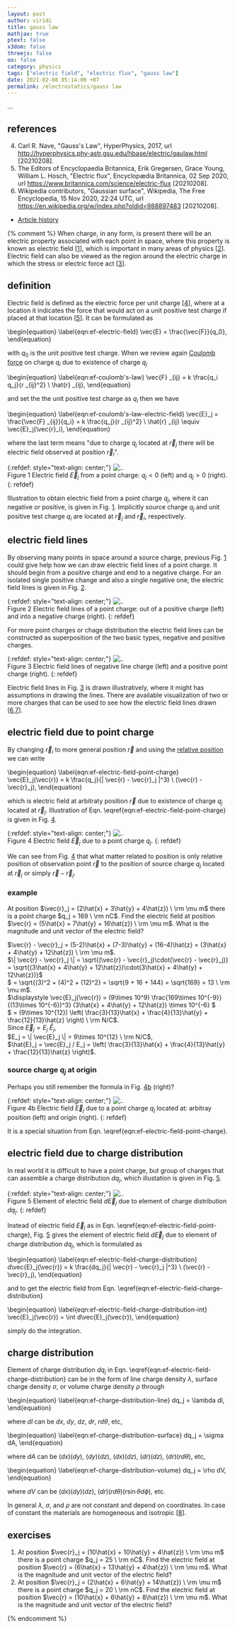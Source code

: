 ```yaml
---
layout: post
author: viridi
title: gauss law
mathjax: true
ptext: false
x3dom: false
threejs: false
oo: false
category: physics
tags: ["electric field", "electric flux", "gauss law"]
date: 2021-02-08 05:14:00 +07
permalink: /electrostatics/gauss law
---
```

...

## references
4. <a name="ref4"></a>Carl R. Nave, "Gauss's Law", HyperPhysics, 2017, url <http://hyperphysics.phy-astr.gsu.edu/hbase/electric/gaulaw.html> [20210208].
1. <a name="ref1"></a>The Editors of Encyclopaedia Britannica, Erik Gregersen, Grace Young, William L. Hosch, "Electric flux", Encyclopædia Britannica, 02 Sep 2020, url <https://www.britannica.com/science/electric-flux> [20210208].
2. <a name="ref2"></a>Wikipedia contributors, "Gaussian surface", Wikipedia, The Free Encyclopedia, 15 Nov 2020, 22:24 UTC, url <https://en.wikipedia.org/w/index.php?oldid=988897483> [20210208].

+ [Article history](https://github.com/butiran/butiran.github.io/commits/master/_posts/phys/electrostatics/2021-02-08-gauss-law.md)




{% comment %}
When charge, in any form, is present there will be an electric property associated with each point in space, where this property is known as electric field [[1](#ref1)], which is important in many areas of physics [[2](#ref2)]. Electric field can also be viewed as the region around the electric charge in which the stress or electric force act [[3](#ref3)].


## definition
Electric field is defined as the electric force per unit charge [[4](#ref4)], where at a location it indicates the force that would act on a unit positive test charge if placed at that location [[5](#ref5)]. It can be formulated as

\begin{equation}
\label{eqn:ef-electric-field}
\vec{E} = \frac{\vec{F}}{q_0}, 
\end{equation}

with $q_0$ is the unit positive test charge. When we review again [Coulomb force](/electrostatics/coulomb-force) on charge $q_i$ due to existence of charge $q_j$

\begin{equation}
\label{eqn:ef-coulomb's-law}
\vec{F} _{ij} = k \frac{q_i q_j}{r _{ij}^2} \ \hat{r} _{ij},
\end{equation}

and set the the unit positive test charge as $q_i$ then we have

\begin{equation}
\label{eqn:ef-coulomb's-law-electric-field}
\vec{E}_j = \frac{\vec{F} _{ij}}{q_i} = k \frac{q_j}{r _{ij}^2} \ \hat{r} _{ij} \equiv \vec{E}_j(\vec{r}_i),
\end{equation}

where the last term means "due to charge $q_j$ located at $\vec{r}_j$ there will be electric field observed at position $\vec{r}_i$".

{:refdef: style="text-align: center;"}
![..](/assets/img/phys/electrostatics/electric-field-from-force-point-charge.png)
<br />
Figure <a name="fig:ef-electric-field-from-force-point-charge">1</a> Electric field $\vec{E}_j$ from a point charge: $q_j < 0$ (left) and $q_j > 0$ (right).
{: refdef}

Illustration to obtain electric field from a point charge $q_j$, where it can negative or positive, is given in Fig. <a href="#fig:ef-electric-field-from-force-point-charge">1</a>. Implicitly source charge $q_j$ and unit positive test charge $q_i$ are located at $\vec{r}_j$ and $\vec{r}_i$, respectively.


## electric field lines
By observing many points in space around a source charge, previous Fig. <a href="#fig:ef-electric-field-from-force-point-charge">1</a> could give help how we can draw electric field lines of a point charge. It should begin from a positive charge and end to a negative charge. For an isolated single positive change and also a single negative one, the electric field lines is given in Fig. <a href="#fig:ef-electric-field-lines-1-charge">2</a>.

{:refdef: style="text-align: center;"}
![..](/assets/img/phys/electrostatics/electric-field-lines-1-charge.png)
<br />
Figure <a name="fig:ef-electric-field-lines-1-charge">2</a> Electric field lines of a point charge: out of a positive charge (left) and into a negative charge (right).
{: refdef}

For more point charges or chage distribution the electric field lines can be constructed as superposition of the two basic types, negative and positive charges.

{:refdef: style="text-align: center;"}
![..](/assets/img/phys/electrostatics/eletric-field-lines-line-point-charges.png)
<br />
Figure <a name="fig:ef-eletric-field-lines-line-point-charges">3</a> Electric field lines of negative line charge (left) and a positive point charge (right).
{: refdef}

Electric field lines in Fig. <a href="#fig:ef-eletric-field-lines-line-point-charges">3</a> is drawn illustratively, where it might has assumptions in drawing the lines. There are available visualization of two or more charges that can be used to see how the electric field lines drawn [[6](#ref6),[7](#ref7)].


## electric field due to point charge
By changing $\vec{r}_i$ to more general position $\vec{r}$ and using the [relative position](/physics/position#relative-position) we can write

\begin{equation}
\label{eqn:ef-electric-field-point-charge}
\vec{E}_j(\vec{r}) = k \frac{q_j}{\| \vec{r} - \vec{r}_j \|^3} \ (\vec{r} - \vec{r}_j),
\end{equation}

which is electric field at arbitraty position $\vec{r}$ due to existence of charge $q_j$ located at $\vec{r}_j$. Illustration of Eqn. \eqref{eqn:ef-electric-field-point-charge} is given in Fig. <a href="#fig:ef-electric-field-point-charge">4</a>.

{:refdef: style="text-align: center;"}
![..](/assets/img/phys/electrostatics/electric-field-point-charge.png)
<br />
Figure <a name="fig:ef-electric-field-point-charge">4</a> Electric field $\vec{E}_j$ due to a point charge $q_j$.
{: refdef}

We can see from Fig. <a href="#fig:ef-electric-field-point-charge">4</a> that what matter related to position is only relative position of observation point $\vec{r}$ to the position of source charge $q_j$ located at $\vec{r}_j$ or simply $\vec{r} - \vec{r}_j$.

### example
At position $\vec{r}_j = (2\hat{x} + 3\hat{y} + 4\hat{z}) \ \rm \mu m$ there is a point charge $q_j = 169 \ \rm nC$. Find the electric field at position $\vec{r} = (5\hat{x} + 7\hat{y} + 16\hat{z}) \ \rm \mu m$. What is the magnitude and unit vector of the electric field?

$\vec{r} - \vec{r}_j = (5-2)\hat{x} + (7-3)\hat{y} + (16-4)\hat{z} = (3\hat{x} + 4\hat{y} + 12\hat{z}) \ \rm \mu m$. \
$\| \vec{r} - \vec{r}_j \| = \sqrt{(\vec{r} - \vec{r}_j)\cdot(\vec{r} - \vec{r}_j)} = \sqrt{(3\hat{x} + 4\hat{y} + 12\hat{z})\cdot(3\hat{x} + 4\hat{y} + 12\hat{z})}$ \
$ = \sqrt{(3)^2 + (4)^2 + (12)^2} = \sqrt{9 + 16 + 144} = \sqrt{169} = 13 \ \rm \mu m$. \
$\displaystyle \vec{E}_j(\vec{r}) = (9\times 10^9) \frac{169\times 10^{-9}}{(13\times 10^{-6})^3} (3\hat{x} + 4\hat{y} + 12\hat{z}) \times 10^{-6} $ \
$ = (9\times 10^{12}) \left( \frac{3}{13}\hat{x} + \frac{4}{13}\hat{y} + \frac{12}{13}\hat{z} \right) \ \rm N/C$. \
Since $\vec{E}_j = E_j \ \hat{E}_j$, \
$E_j = \| \vec{E}_j \| = 9\times 10^{12} \ \rm N/C$, \
$\hat{E}_j = \vec{E}_j / E_j = \left( \frac{3}{13}\hat{x} + \frac{4}{13}\hat{y} + \frac{12}{13}\hat{z} \right)$.

### source charge $q_j$ at origin
Perhaps you still remember the formula in Fig. <a href="#fig:ef-electric-field-charge-at-origin">4b</a> (right)?

{:refdef: style="text-align: center;"}
![..](/assets/img/phys/electrostatics/electric-field-charge-at-origin.png)
<br />
Figure <a name="fig:ef-electric-field-charge-at-origin">4b</a> Electric field $\vec{E}_j$ due to a point charge $q_j$ located at: arbitray position (left) and origin (right).
{: refdef}

It is a special situation from Eqn. \eqref{eqn:ef-electric-field-point-charge}.


## electric field due to charge distribution
In real world it is difficult to have a point charge, but group of charges that can assemble a charge distribution $dq_j$, which illustation is given in Fig. <a href="#fig:ef-electric-field-charge-distribution">5</a>.

{:refdef: style="text-align: center;"}
![..](/assets/img/phys/electrostatics/electric-field-charge-distribution.png)
<br />
Figure <a name="fig:ef-electric-field-charge-distribution">5</a> Element of electric field $d\vec{E}_j$ due to element of charge distribution $dq_j$.
{: refdef}

Instead of electric field $\vec{E}_j$ as in Eqn. \eqref{eqn:ef-electric-field-point-charge}, Fig. <a href="#fig:ef-electric-field-charge-distribution">5</a> gives the element of electric field $d\vec{E}_j$ due to element of charge distribution $dq_j$, which is formulated as

\begin{equation}
\label{eqn:ef-electric-field-charge-distribution}
d\vec{E}_j(\vec{r}) = k \frac{dq_j}{\| \vec{r} - \vec{r}_j \|^3} \ (\vec{r} - \vec{r}_j),
\end{equation}

and to get the electric field from Eqn. \eqref{eqn:ef-electric-field-charge-distribution}

\begin{equation}
\label{eqn:ef-electric-field-charge-distribution-int}
\vec{E}_j(\vec{r}) = \int d\vec{E}_j(\vec{r}),
\end{equation}

simply do the integration.


## charge distribution
Element of charge distribution $dq_j$ in Eqn. \eqref{eqn:ef-electric-field-charge-distribution} can be in the form of line charge density $\lambda$, surface charge density $\sigma$, or volume charge density $\rho$ through

\begin{equation}
\label{eqn:ef-charge-distribution-line}
dq_j = \lambda dl,
\end{equation}

where $dl$ can be $dx$, $dy$, $dz$, $dr$, $rd\theta$, etc, 

\begin{equation}
\label{eqn:ef-charge-distribution-surface}
dq_j = \sigma dA,
\end{equation}

where $dA$ can be $(dx)(dy)$, $(dy)(dz)$, $(dx)(dz)$, $(dr)(dz)$, $(dr)(rd\theta)$, etc,

\begin{equation}
\label{eqn:ef-charge-distribution-volume}
dq_j = \rho dV,
\end{equation}

where $dV$ can be $(dx)(dy)(dz)$, $(dr)(rd\theta)(r\sin\theta d\phi)$, etc.

In general $\lambda$, $\sigma$, and $\rho$ are not constant and depend on coordinates. In case of constant the materials are homogeneous and isotropic [[8](#ref8)].


## exercises
1. At position $\vec{r}_j = (10\hat{x} + 10\hat{y} + 4\hat{z}) \ \rm \mu m$ there is a point charge $q_j = 25 \ \rm nC$. Find the electric field at position $\vec{r} = (6\hat{x} + 13\hat{y} + 4\hat{z}) \ \rm \mu m$. What is the magnitude and unit vector of the electric field?
2. At position $\vec{r}_j = (2\hat{x} + 6\hat{y} + 14\hat{z}) \ \rm \mu m$ there is a point charge $q_j = 20 \ \rm nC$. Find the electric field at position $\vec{r} = (10\hat{x} + 6\hat{y} + 8\hat{z}) \ \rm \mu m$. What is the magnitude and unit vector of the electric field?

{% endcomment %}
